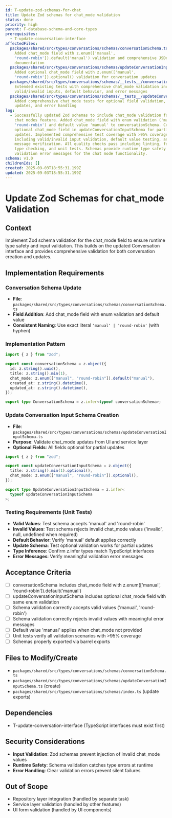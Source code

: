 ```yaml
---
id: T-update-zod-schemas-for-chat
title: Update Zod schemas for chat_mode validation
status: done
priority: high
parent: F-database-schema-and-core-types
prerequisites:
  - T-update-conversation-interface
affectedFiles:
  packages/shared/src/types/conversations/schemas/conversationSchema.ts:
    Added chat_mode field with z.enum(['manual',
    'round-robin']).default('manual') validation and comprehensive JSDoc
    documentation
  packages/shared/src/types/conversations/schemas/updateConversationInputSchema.ts:
    Added optional chat_mode field with z.enum(['manual',
    'round-robin']).optional() validation for conversation updates
  packages/shared/src/types/conversations/schemas/__tests__/conversationSchema.test.ts:
    Extended existing tests with comprehensive chat_mode validation including
    valid/invalid inputs, default behavior, and error messages
  packages/shared/src/types/conversations/schemas/__tests__/updateConversationInputSchema.test.ts:
    Added comprehensive chat_mode tests for optional field validation, partial
    updates, and error handling
log:
  - Successfully updated Zod schemas to include chat_mode validation for the
    chat modes feature. Added chat_mode field with enum validation ('manual' |
    'round-robin') and default value 'manual' to conversationSchema. Created
    optional chat_mode field in updateConversationInputSchema for partial
    updates. Implemented comprehensive test coverage with >95% coverage
    including valid/invalid input validation, default value testing, and error
    message verification. All quality checks pass including linting, formatting,
    type checking, and unit tests. Schemas provide runtime type safety and clear
    validation error messages for the chat mode functionality.
schema: v1.0
childrenIds: []
created: 2025-09-03T18:55:31.199Z
updated: 2025-09-03T18:55:31.199Z
---
```


# Update Zod Schemas for chat_mode Validation

## Context

Implement Zod schema validation for the chat_mode field to ensure runtime type safety and input validation. This builds on the updated Conversation interface and provides comprehensive validation for both conversation creation and updates.

## Implementation Requirements

### Conversation Schema Update

- **File**: `packages/shared/src/types/conversations/schemas/conversationSchema.ts`
- **Field Addition**: Add chat_mode field with enum validation and default value
- **Consistent Naming**: Use exact literal `'manual' | 'round-robin'` (with hyphen)

### Implementation Pattern

```typescript
import { z } from "zod";

export const conversationSchema = z.object({
  id: z.string().uuid(),
  title: z.string().min(1),
  chat_mode: z.enum(["manual", "round-robin"]).default("manual"),
  created_at: z.string().datetime(),
  updated_at: z.string().datetime(),
});

export type ConversationSchema = z.infer<typeof conversationSchema>;
```

### Update Conversation Input Schema Creation

- **File**: `packages/shared/src/types/conversations/schemas/updateConversationInputSchema.ts`
- **Purpose**: Validate chat_mode updates from UI and service layer
- **Optional Fields**: All fields optional for partial updates

```typescript
import { z } from "zod";

export const updateConversationInputSchema = z.object({
  title: z.string().min(1).optional(),
  chat_mode: z.enum(["manual", "round-robin"]).optional(),
});

export type UpdateConversationInputSchema = z.infer<
  typeof updateConversationInputSchema
>;
```

### Testing Requirements (Unit Tests)

- **Valid Values**: Test schema accepts 'manual' and 'round-robin'
- **Invalid Values**: Test schema rejects invalid chat_mode values ('invalid', null, undefined when required)
- **Default Behavior**: Verify 'manual' default applies correctly
- **Update Schema**: Test optional validation works for partial updates
- **Type Inference**: Confirm z.infer types match TypeScript interfaces
- **Error Messages**: Verify meaningful validation error messages

## Acceptance Criteria

- [ ] conversationSchema includes chat_mode field with z.enum(['manual', 'round-robin']).default('manual')
- [ ] updateConversationInputSchema includes optional chat_mode field with same enum validation
- [ ] Schema validation correctly accepts valid values ('manual', 'round-robin')
- [ ] Schema validation correctly rejects invalid values with meaningful error messages
- [ ] Default value 'manual' applies when chat_mode not provided
- [ ] Unit tests verify all validation scenarios with >95% coverage
- [ ] Schemas properly exported via barrel exports

## Files to Modify/Create

- `packages/shared/src/types/conversations/schemas/conversationSchema.ts`
- `packages/shared/src/types/conversations/schemas/updateConversationInputSchema.ts` (create)
- `packages/shared/src/types/conversations/schemas/index.ts` (update exports)

## Dependencies

- T-update-conversation-interface (TypeScript interfaces must exist first)

## Security Considerations

- **Input Validation**: Zod schemas prevent injection of invalid chat_mode values
- **Runtime Safety**: Schema validation catches type errors at runtime
- **Error Handling**: Clear validation errors prevent silent failures

## Out of Scope

- Repository layer integration (handled by separate task)
- Service layer validation (handled by other features)
- UI form validation (handled by UI components)
